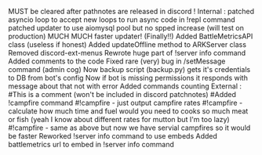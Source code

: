 MUST be cleared after pathnotes are released in discord !
Internal :
patched asyncio loop to accept new loops to run async code in !repl command
patched updater to use aiomysql pool but no spped increase (will test on production)
MUCH MUCH faster updater! (Finally!!)
Added BattleMetricsAPI class (useless if honest)
Added updateOffline method to ARKServer class
Removed discord-ext-menus 
Rewrote huge part of !server info command
Added comments to the code
Fixed rare (very) bug in /setMessage command (admin cog)
Now backup script (backup.py) gets it's credentials to DB from bot's config
Now if bot is missing permissions it responds with message about that not with error
Added commands counting
External :
#This is a comment (won't be included in discord patchnotes)
#Added !campfire command
#!campfire - just output campfire rates
#!campfire <meat count> - calculate how much time and fuel would you need to cooks so much meat or fish (yeah I know about different rates for mutton but I'm too lazy)
#!campfire <meat count> <campfire count> - same as above but now we have servial campfires so it would be faster
Reworked !server info command to use embeds
Added battlemetrics url to embed in !server info command